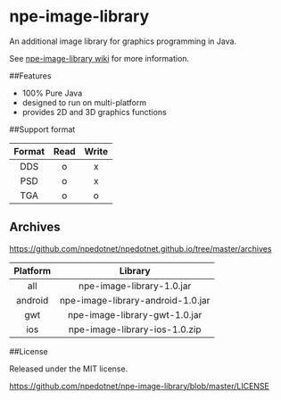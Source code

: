 # npe-image-library
An additional image library for graphics programming in Java.

See [npe-image-library wiki](https://github.com/npedotnet/npe-image-library/wiki) for more information.

##Features

- 100% Pure Java
- designed to run on multi-platform
- provides 2D and 3D graphics functions

##Support format

|Format|Read|Write|
|:-:|:-:|:-:|
|DDS|o|x|
|PSD|o|x|
|TGA|o|o|

## Archives

https://github.com/npedotnet/npedotnet.github.io/tree/master/archives

|Platform|Library|
|:-:|:-:|
|all|npe-image-library-1.0.jar|
|android|npe-image-library-android-1.0.jar|
|gwt|npe-image-library-gwt-1.0.jar|
|ios|npe-image-library-ios-1.0.zip|

##License

Released under the MIT license.

https://github.com/npedotnet/npe-image-library/blob/master/LICENSE



